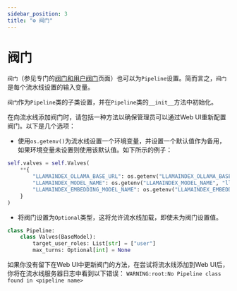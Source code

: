 ```yaml
---
sidebar_position: 3
title: "⚙️ 阀门"
---
```


# 阀门

`阀门`（参见专门的[阀门和用户阀门](../features/plugin/valves/index.mdx)页面）也可以为`Pipeline`设置。简而言之，`阀门`是每个流水线设置的输入变量。

`阀门`作为`Pipeline`类的子类设置，并在`Pipeline`类的`__init__`方法中初始化。

在向流水线添加阀门时，请包括一种方法以确保管理员可以通过Web UI重新配置阀门。以下是几个选项：

- 使用`os.getenv()`为流水线设置一个环境变量，并设置一个默认值作为备用，如果环境变量未设置则使用该默认值。如下所示的例子：

```python
self.valves = self.Valves(
    **{
        "LLAMAINDEX_OLLAMA_BASE_URL": os.getenv("LLAMAINDEX_OLLAMA_BASE_URL", "http://localhost:11434"),
        "LLAMAINDEX_MODEL_NAME": os.getenv("LLAMAINDEX_MODEL_NAME", "llama3"),
        "LLAMAINDEX_EMBEDDING_MODEL_NAME": os.getenv("LLAMAINDEX_EMBEDDING_MODEL_NAME", "nomic-embed-text"),
    }
)
```

- 将阀门设置为`Optional`类型，这将允许流水线加载，即使未为阀门设置值。

```python
class Pipeline:
    class Valves(BaseModel):
        target_user_roles: List[str] = ["user"]
        max_turns: Optional[int] = None
```

如果你没有留下在Web UI中更新阀门的方法，在尝试将流水线添加到Web UI后，你将在流水线服务器日志中看到以下错误：
`WARNING:root:No Pipeline class found in <pipeline name>`

